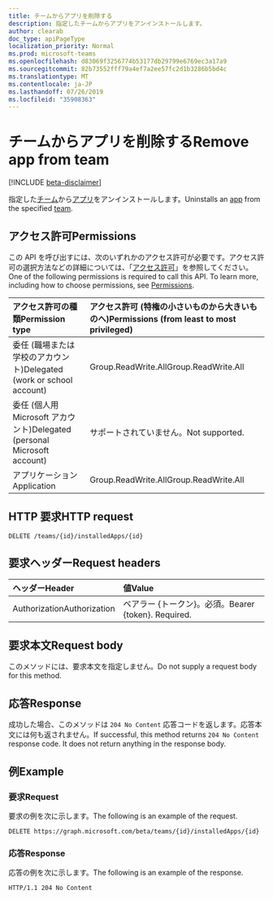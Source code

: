 ```yaml
---
title: チームからアプリを削除する
description: 指定したチームからアプリをアンインストールします。
author: clearab
doc_type: apiPageType
localization_priority: Normal
ms.prod: microsoft-teams
ms.openlocfilehash: d83069f3256774b53177db29799e6769ec3a17a9
ms.sourcegitcommit: 82b73552fff79a4ef7a2ee57fc2d1b3286b5bd4c
ms.translationtype: MT
ms.contentlocale: ja-JP
ms.lasthandoff: 07/26/2019
ms.locfileid: "35908363"
---
```

# <a name="remove-app-from-team"></a><span data-ttu-id="04162-103">チームからアプリを削除する</span><span class="sxs-lookup"><span data-stu-id="04162-103">Remove app from team</span></span>

[!INCLUDE [beta-disclaimer](../../includes/beta-disclaimer.md)]

<span data-ttu-id="04162-104">指定した[チーム](../resources/team.md)から[アプリ](../resources/teamsappinstallation.md)をアンインストールします。</span><span class="sxs-lookup"><span data-stu-id="04162-104">Uninstalls an [app](../resources/teamsappinstallation.md) from the specified [team](../resources/team.md).</span></span>

## <a name="permissions"></a><span data-ttu-id="04162-105">アクセス許可</span><span class="sxs-lookup"><span data-stu-id="04162-105">Permissions</span></span>

<span data-ttu-id="04162-p101">この API を呼び出すには、次のいずれかのアクセス許可が必要です。アクセス許可の選択方法などの詳細については、「[アクセス許可](/graph/permissions-reference)」を参照してください。</span><span class="sxs-lookup"><span data-stu-id="04162-p101">One of the following permissions is required to call this API. To learn more, including how to choose permissions, see [Permissions](/graph/permissions-reference).</span></span>

|<span data-ttu-id="04162-108">アクセス許可の種類</span><span class="sxs-lookup"><span data-stu-id="04162-108">Permission type</span></span>      | <span data-ttu-id="04162-109">アクセス許可 (特権の小さいものから大きいものへ)</span><span class="sxs-lookup"><span data-stu-id="04162-109">Permissions (from least to most privileged)</span></span>              |
|:--------------------|:---------------------------------------------------------|
|<span data-ttu-id="04162-110">委任 (職場または学校のアカウント)</span><span class="sxs-lookup"><span data-stu-id="04162-110">Delegated (work or school account)</span></span> | <span data-ttu-id="04162-111">Group.ReadWrite.All</span><span class="sxs-lookup"><span data-stu-id="04162-111">Group.ReadWrite.All</span></span>    |
|<span data-ttu-id="04162-112">委任 (個人用 Microsoft アカウント)</span><span class="sxs-lookup"><span data-stu-id="04162-112">Delegated (personal Microsoft account)</span></span> | <span data-ttu-id="04162-113">サポートされていません。</span><span class="sxs-lookup"><span data-stu-id="04162-113">Not supported.</span></span>    |
|<span data-ttu-id="04162-114">アプリケーション</span><span class="sxs-lookup"><span data-stu-id="04162-114">Application</span></span> | <span data-ttu-id="04162-115">Group.ReadWrite.All</span><span class="sxs-lookup"><span data-stu-id="04162-115">Group.ReadWrite.All</span></span>  |

## <a name="http-request"></a><span data-ttu-id="04162-116">HTTP 要求</span><span class="sxs-lookup"><span data-stu-id="04162-116">HTTP request</span></span>
<!-- { "blockType": "ignored" } -->
```http
DELETE /teams/{id}/installedApps/{id}
```

## <a name="request-headers"></a><span data-ttu-id="04162-117">要求ヘッダー</span><span class="sxs-lookup"><span data-stu-id="04162-117">Request headers</span></span>

| <span data-ttu-id="04162-118">ヘッダー</span><span class="sxs-lookup"><span data-stu-id="04162-118">Header</span></span>       | <span data-ttu-id="04162-119">値</span><span class="sxs-lookup"><span data-stu-id="04162-119">Value</span></span> |
|:---------------|:--------|
| <span data-ttu-id="04162-120">Authorization</span><span class="sxs-lookup"><span data-stu-id="04162-120">Authorization</span></span>  | <span data-ttu-id="04162-p102">ベアラー {トークン}。必須。</span><span class="sxs-lookup"><span data-stu-id="04162-p102">Bearer {token}. Required.</span></span>  |

## <a name="request-body"></a><span data-ttu-id="04162-123">要求本文</span><span class="sxs-lookup"><span data-stu-id="04162-123">Request body</span></span>

<span data-ttu-id="04162-124">このメソッドには、要求本文を指定しません。</span><span class="sxs-lookup"><span data-stu-id="04162-124">Do not supply a request body for this method.</span></span>

## <a name="response"></a><span data-ttu-id="04162-125">応答</span><span class="sxs-lookup"><span data-stu-id="04162-125">Response</span></span>

<span data-ttu-id="04162-p103">成功した場合、このメソッドは `204 No Content` 応答コードを返します。応答本文には何も返されません。</span><span class="sxs-lookup"><span data-stu-id="04162-p103">If successful, this method returns `204 No Content` response code. It does not return anything in the response body.</span></span>

## <a name="example"></a><span data-ttu-id="04162-128">例</span><span class="sxs-lookup"><span data-stu-id="04162-128">Example</span></span>

### <a name="request"></a><span data-ttu-id="04162-129">要求</span><span class="sxs-lookup"><span data-stu-id="04162-129">Request</span></span>

<span data-ttu-id="04162-130">要求の例を次に示します。</span><span class="sxs-lookup"><span data-stu-id="04162-130">The following is an example of the request.</span></span>
<!-- {
  "blockType": "request",
  "name": "uninstall_teamsapp"
}-->
```http
DELETE https://graph.microsoft.com/beta/teams/{id}/installedApps/{id}
```

### <a name="response"></a><span data-ttu-id="04162-131">応答</span><span class="sxs-lookup"><span data-stu-id="04162-131">Response</span></span>

<span data-ttu-id="04162-132">応答の例を次に示します。</span><span class="sxs-lookup"><span data-stu-id="04162-132">The following is an example of the response.</span></span>

<!-- {
  "blockType": "response",
  "name": "uninstall_teamsapp",
  "truncated": true
} -->
```http
HTTP/1.1 204 No Content
```

<!-- uuid: 8fcb5dbc-d5aa-4681-8e31-b001d5168d79
2015-10-25 14:57:30 UTC -->
<!--
{
  "type": "#page.annotation",
  "description": "Get team",
  "keywords": "",
  "section": "documentation",
  "tocPath": "",
  "suppressions": []
}
-->

